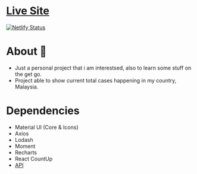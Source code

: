# [Live Site](https://upbeat-almeida-2dce63.netlify.app/)
[![Netlify Status](https://api.netlify.com/api/v1/badges/38b85caa-1fe1-44b3-9c92-16d063c6c734/deploy-status)](https://app.netlify.com/sites/hungry-lalande-d46b6f/deploys)

# About 🦠
- Just a personal project that i am interestsed, also to learn some stuff on the get go.
- Project able to show current total cases happening in my country, Malaysia.

# Dependencies
- Material UI (Core & Icons)
- Axios
- Lodash
- Moment
- Recharts
- React CountUp
- [API](https://api.covid19api.com/total/country/malaysia)

